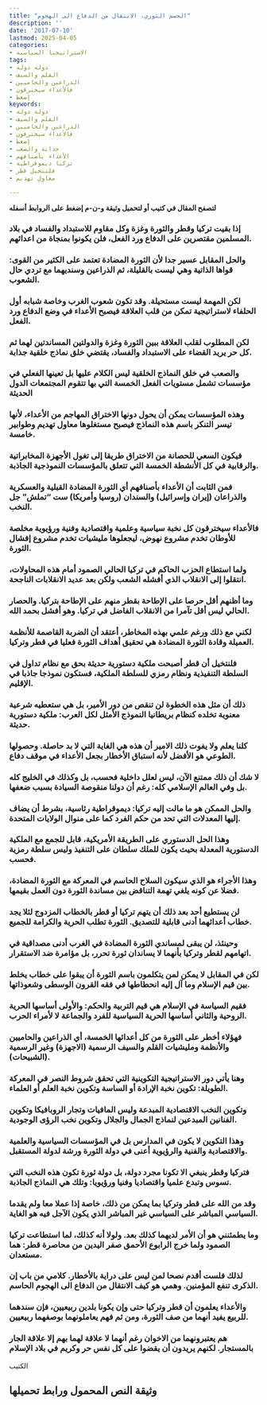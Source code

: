 ```yaml
---
title: "الحسم الثوري، الانتقال من الدفاع الى الهجوم"
description: ''
date: '2017-07-10'
lastmod: 2025-04-05
categories:
- الاستراتيجيا السياسية
tags:
- دولة دولة
- القلم والسيف
- الذراعين والحاميين
- فالأعداء سيخترقون
- إضغط
keywords:
- دولة دولة
- القلم والسيف
- الذراعين والحاميين
- فالأعداء سيخترقون
- إضغط
- جذابة والصعب
- الأعداء بأصنافهم
- تركيا ديموقراطية
- فلنتخيل قطر
- معاول تهديم

---
```

**لتصفح المقال في كتيب أو لتحميل وثيقة و-ن-م إضغط على الروابط أسفله**

### إذا بقيت تركيا وقطر والثورة وغزة وكل مقاوم للاستبداد والفساد في بلاد المسلمين مقتصرين على الدفاع ورد الفعل، فلن يكونوا بمنجاة من اعدائهم.

### والحل المقابل عسير جدا لأن الثورة المضادة تعتمد على الكثير من القوى: قواها الذاتية وهي ليست بالقليلة، ثم الذراعين وسنديهما مع تردي حال الشعوب.

### لكن المهمة ليست مستحيلة. وقد تكون شعوب الغرب وخاصة شبابه أول الحلفاء لاستراتيجية تمكن من قلب العلاقة فيصبح الأعداء في وضع الدفاع ورد الفعل.

### لكن المطلوب لقلب العلاقة ببين الثورة وغزة والدولتين المساندتين لهما ثم كل حر يريد القضاء على الاستبداد والفساد، يقتضي خلق نماذج خلقية جذابة.

### والصعب في خلق النماذج الخلقية ليس الكلام عليها بل تعينها الفعلي في مؤسسات تشمل مستويات الفعل الخمسة التي بها تتقوم المجتمعات الدول الحديثة

### وهذه المؤسسات يمكن أن يحول دونها الاختراق المهاجم من الأعداء، لأنها تيسر التنكر باسم هذه النماذج فيصبح مستغلوها معاول تهديم وطوابير خامسة.

### فيكون السعي للحصانة من الاختراق طريقا إلى تغول الأجهزة المخابراتية والرقابية في كل الأنشطة الخمسة التي تتعلق بالمؤسسات النموذجية الجاذبة.

### فمن الثابت أن الأعداء بأصنافهم أي الثورة المضادة القبلية والعسكرية والذراعان (إيران وإسرائيل) والسندان (روسيا وأمريكا) ست “تملش” جل النخب.

### فالأعداء سيخترقون كل نخبة سياسية وعلمية واقتصادية وفنية ورؤيوية مخلصة للأوطان تخدم مشروع نهوض، ليجعلوها مليشيات تخدم مشروع إفشال الثورة.

### ولما استطاع الحزب الحاكم في تركيا الحالي الصمود أمام هذه المحاولات، انتقلوا إلى الانقلاب الذي أفشله الشعب ولكن بعد عديد الانقلابات الناجحة.

### وما أظنهم أقل حرصا على الإطاحة بقطر منهم على الإطاحة بتركيا. والحصار الحالي ليس أقل تآمرا من الانقلاب الفاضل في تركيا. وهو أفشل بحمد الله.

### لكني مع ذلك ورغم علمي بهذه المخاطر، أعتقد أن الضربة القاصمة للأنظمة العميلة وقادة الثورة المضادة هي تحقيق أهداف الثورة فعليا في قطر وتركيا.

### فلنتخيل أن قطر أصبحت ملكية دستورية حديثة بحق مع نظام تداول في السلطة التنفيذية ونظام رمزي للسلطة الملكية، فستكون نموذجا جاذبا في الإقليم.

### ذلك أن مثل هذه الخطوة لن تنقص من دور الأمير، بل هي ستعطيه شرعية معنوية تخلده كنظام بريطانيا النموذج الأمثل لكل العرب: ملكية دستورية حديثة.

### كلنا يعلم ولا يفوت ذلك الامير أن هذه هي الغاية التي لا بد حاصلة. وحصولها الطوعي هو الأفضل لأنه استباق الأخطار بجعل الأعداء في موقف دفاع.

### لا شك أن ذلك ممتنع الآن، ليس لعلل داخلية فحسب، بل وكذلك في الخليج كله بل وفي العالم الإسلامي كله: رغم أن دولنا منقوصة السيادة بسبب ضعفها.

### والحل الممكن هو ما مالت إليه تركيا: ديموقراطية رئاسية، بشرط أن يضاف إليها المعدلات التي تحد من حكم الفرد كما على منوال الولايات المتحدة.

### وهذا الحل الدستوري على الطريقة الأمريكية، قابل للجمع مع الملكية الدستورية المعدلة بحيث يكون للملك سلطان على التنفيذ وليس سلطة رمزية فحسب.

### وهذا الأجراء هو الذي سيكون السلاح الحاسم في المعركة مع الثورة المضادة، فضلا عن كونه يلغي تهمة التناقض بين مساندة الثورة دون العمل بقيمها.

### لن يستطيع أحد بعد ذلك أن يتهم تركيا أو قطر بالخطاب المزدوج لئلا يجد خطاب أعدائهما أدنى قابلية للتصديق. الثورة تطلب الحرية والكرامة للجميع.

### وحينئذ، لن يبقى لمساندي الثورة المضادة في الغرب أدنى مصداقية في اتهامهم لقطر وتركيا بأنهما لا يساندان ثورة تحرر، بل مؤامرة ضد الاستقرار.

### لكن في المقابل لا يمكن لمن يتكلمون باسم الثورة أن يبقوا على خطاب يخلط بين قيم الإسلام وما آل إليه انحطاطها في فقه القرون الوسطى وشعوذاتها.

### فقيم السياسة في الإسلام هي قيم التربية والحكم: والأولى أساسها الحرية الروحية والثاني أساسها الحرية السياسية للفرد والجماعة لا لأمراء الحرب.

### فهؤلاء أخطر على الثورة من كل أعدائها الخمسة، أي الذراعين والحاميين والأنظمة ومليشيات القلم والسيف الرسمية (الاجهزة) وغير الرسمية (الشبيحات).

### وهنا يأتي دور الاستراتيجية التكوينية التي تحقق شروط النصر في المعركة الطويلة: تكوين نخبة الإرادة أو الساسة وتكوين نخبة العلم أو العلماء.

### وتكوين النخب الاقتصادية المبدعة وليس المافيات وتجار الروبافيكا وتكوين الفنانين المبدعين لنماذج الجمال والجلال وتكوين نخب الرؤى الوجودية.

### وهذا التكوين لا يكون في المدارس بل في المؤسسات السياسية والعلمية والاقتصادية والفنية والرؤيوية أعنى في دولة الثورة ورشة لدولة المستقبل.

### فتركيا وقطر ينبغي الا تكونا مجرد دولة، بل دولة ثورة تكون هذه النخب التي تسوس وتبدع علميا واقتصاديا وفنيا ورؤيويا: وتلك هي النماذج الجاذبة.

### وقد من الله على قطر وتركيا بما يمكن من ذلك، خاصة إذا عملا معا ولم يقدما السياسي المباشر على السياسي غير المباشر الذي يكون الآجل فيه هو الغاية.

### وما يطمئنني هو أن الأمر لديهما كذلك بعد. ولولا أنه كذلك، لما استطاعت تركيا الصمود ولما خرج الرابوع الأحمق صفر اليدين من محاصرة قطر: هما مستعدان.

### لذلك فلست أقدم نصحا لمن ليس على دراية بالأخطار. كلامي من باب إن الذكرى تنفع المؤمنين. وهمي هو كيف الانتقال من الدفاع الى الهجوم الحاسم.

### والأعداء يعلمون أن قطر وتركيا حتى وإن يكونا بلدين ربيعيين، فإن سندهما للربيع يفيد أنهما من صف الثورة، ومن ثم فهم يعاملونهما بوصفهما ربيعيين.

### هم يعتبرونهما من الاخوان رغم أنهما لا علاقة لهما بهم إلا علاقة الجار بالمستجار. لكنهم يريدون أن يقضوا على كل نفس حر وكريم في بلاد الإسلام

الكتيب

## وثيقة النص المحمول ورابط تحميلها

###
